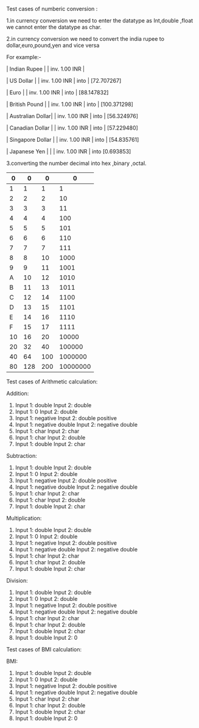 
Test cases of numberic conversion :

1.in currency conversion we need to enter the datatype as Int,double ,float we cannot enter the datatype as char.

2.in currency conversion we need to convert the india rupee to dollar,euro,pound,yen and vice versa

For example:-

| Indian Rupee |               | inv. 1.00 INR |

| US Dollar |       | inv. 1.00 INR |    into        | [72.707267]

| Euro |            | inv. 1.00 INR |    into        | [88.147832]

| British Pound |   | inv. 1.00 INR |    into        | [100.371298]

| Australian Dollar| | inv. 1.00 INR |    into       | [56.324976]

| Canadian Dollar | | inv. 1.00 INR |    into       | [57.229480]

| Singapore Dollar | | inv. 1.00 INR |    into       | [54.835761]

| Japanese Yen | |  | inv. 1.00 INR |    into       [0.693853]

3.converting the number decimal into hex ,binary ,octal.

| 0 | 0 | 0 | 0 |
| --- | --- | --- | --- |
| 1 | 1 | 1 | 1 |
| 2 | 2 | 2 | 10 |
| 3 | 3 | 3 | 11 |
| 4 | 4 | 4 | 100 |
| 5 | 5 | 5 | 101 |
| 6 | 6 | 6 | 110 |
| 7 | 7 | 7 | 111 |
| 8 | 8 | 10 | 1000 |
| 9 | 9 | 11 | 1001 |
| A | 10 | 12 | 1010 |
| B | 11 | 13 | 1011 |
| C | 12 | 14 | 1100 |
| D | 13 | 15 | 1101 |
| E | 14 | 16 | 1110 |
| F | 15 | 17 | 1111 |
| 10 | 16 | 20 | 10000 |
| 20 | 32 | 40 | 100000 |
| 40 | 64 | 100 | 1000000 |
| 80 | 128 | 200 | 10000000 |




Test cases of Arithmetic calculation:

Addition:

1. Input 1: double Input 2: double
2. Input 1: 0 Input 2: double
3. Input 1: negative Input 2: double positive
4. Input 1: negative double Input 2: negative double
5. Input 1: char Input 2: char
6. Input 1: char Input 2: double
7. Input 1: double Input 2: char

Subtraction:

1. Input 1: double Input 2: double
2. Input 1: 0 Input 2: double
3. Input 1: negative Input 2: double positive
4. Input 1: negative double Input 2: negative double
5. Input 1: char Input 2: char
6. Input 1: char Input 2: double
7. Input 1: double Input 2: char

Multiplication:

1. Input 1: double Input 2: double
2. Input 1: 0 Input 2: double
3. Input 1: negative Input 2: double positive
4. Input 1: negative double Input 2: negative double
5. Input 1: char Input 2: char
6. Input 1: char Input 2: double
7. Input 1: double Input 2: char

Division:

1. Input 1: double Input 2: double
2. Input 1: 0 Input 2: double
3. Input 1: negative Input 2: double positive
4. Input 1: negative double Input 2: negative double
5. Input 1: char Input 2: char
6. Input 1: char Input 2: double
7. Input 1: double Input 2: char
8. Input 1: double Input 2: 0

Test cases of BMI calculation:

BMI:

1. Input 1: double Input 2: double
2. Input 1: 0 Input 2: double
3. Input 1: negative Input 2: double positive
4. Input 1: negative double Input 2: negative double
5. Input 1: char Input 2: char
6. Input 1: char Input 2: double
7. Input 1: double Input 2: char
8. Input 1: double Input 2: 0

